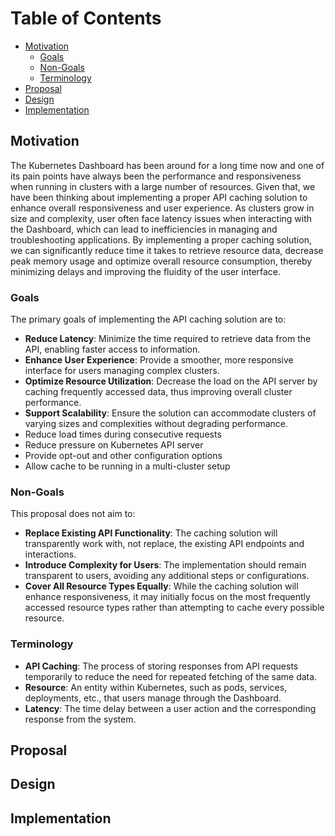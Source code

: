 # Table of Contents
- [Motivation](#motivation)
  - [Goals](#goals)
  - [Non-Goals](#non-goals)
  - [Terminology](#terminology)
- [Proposal](#proposal)
- [Design](#design)
- [Implementation](#implementation)

## Motivation
The Kubernetes Dashboard has been around for a long time now and one of its pain points have always been the performance and responsiveness when running in clusters with a large number of resources. Given that, we have been thinking about implementing a proper API caching solution to enhance overall responsiveness and user experience. As clusters grow in size and complexity, user often face latency issues when interacting with the Dashboard, which can lead to inefficiencies in managing and troubleshooting applications. By implementing a proper caching solution, we can significantly reduce time it takes to retrieve resource data, decrease peak memory usage and optimize overall resource consumption, thereby minimizing delays and improving the fluidity of the user interface.

### Goals
The primary goals of implementing the API caching solution are to:
- **Reduce Latency**:  Minimize the time required to retrieve data from the API, enabling faster access to information.
- **Enhance User Experience**: Provide a smoother, more responsive interface for users managing complex clusters.
- **Optimize Resource Utilization**: Decrease the load on the API server by caching frequently accessed data, thus improving overall cluster performance.
- **Support Scalability**: Ensure the solution can accommodate clusters of varying sizes and complexities without degrading performance.
- Reduce load times during consecutive requests
- Reduce pressure on Kubernetes API server
- Provide opt-out and other configuration options
- Allow cache to be running in a multi-cluster setup 

### Non-Goals
This proposal does not aim to:

- **Replace Existing API Functionality**: The caching solution will transparently work with, not replace, the existing API endpoints and interactions.
- **Introduce Complexity for Users**: The implementation should remain transparent to users, avoiding any additional steps or configurations.
- **Cover All Resource Types Equally**: While the caching solution will enhance responsiveness, it may initially focus on the most frequently accessed resource types rather than attempting to cache every possible resource.

### Terminology
- **API Caching**: The process of storing responses from API requests temporarily to reduce the need for repeated fetching of the same data.
- **Resource**: An entity within Kubernetes, such as pods, services, deployments, etc., that users manage through the Dashboard.
- **Latency**: The time delay between a user action and the corresponding response from the system.

## Proposal
[//]: # (The proposed solution involves implementing a caching layer within the Kubernetes Dashboard that stores API responses for a configurable duration. This caching layer will intercept API requests and serve cached data when available, falling back to the API server only when necessary. The solution will leverage techniques such as time-based expiration and cache invalidation strategies to ensure data freshness while balancing performance.)

## Design
[//]: # (The design of the API caching solution consists of the following components:)

[//]: # ()
[//]: # (Cache Layer: A memory-based or distributed caching solution that stores API responses for quick retrieval.)

[//]: # (Request Interception: Middleware to intercept API requests and determine whether to serve cached data or make a fresh API call.)

[//]: # (Cache Configuration: Settings to define caching policies, including expiration times, resource types to cache, and invalidation triggers.)

[//]: # (Monitoring and Metrics: Tools to track cache hit/miss ratios, response times, and overall performance, enabling ongoing optimization.)

[//]: # (By implementing this design, the Kubernetes Dashboard can significantly improve its responsiveness, leading to a more efficient and enjoyable user experience.)

## Implementation
